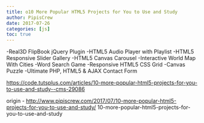 ```yaml
---
title: o10 More Popular HTML5 Projects for You to Use and Study
author: PipisCrew
date: 2017-07-26
categories: [js]
toc: true
---
```


-Real3D FlipBook jQuery Plugin
-HTML5 Audio Player with Playlist
-HTML5 Responsive Slider Gallery
-HTML5 Canvas Carousel
-Interactive World Map With Cities
-Word Search Game
-Responsive HTML5 CSS Grid
-Canvas Puzzle
-Ultimate PHP, HTML5 & AJAX Contact Form

https://code.tutsplus.com/articles/10-more-popular-html5-projects-for-you-to-use-and-study--cms-29086

origin - http://www.pipiscrew.com/2017/07/10-more-popular-html5-projects-for-you-to-use-and-study/ 10-more-popular-html5-projects-for-you-to-use-and-study